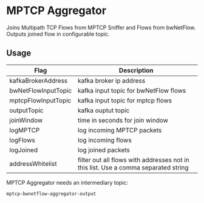 # MPTCP Aggregator

Joins Multipath TCP Flows from MPTCP Sniffer and Flows from bwNetFlow.
Outputs joined flow in configurable topic.

## Usage

| Flag                      | Description |
| --------------------------| ----------- |
| kafkaBrokerAddress        | kafka broker ip address                                                                    |
| bwNetFlowInputTopic       | kafka input topic for bwNetFlow flows                                                      |
| mptcpFlowInputTopic       | kafka input topic for mptcp flows                                                          |
| outputTopic               | kafka ouptut topic                                                                         |
| joinWindow                | time in seconds for join window                                                            |
| logMPTCP                  | log incoming MPTCP packets                                                                 |
| logFlows                  | log incoming flows                                                                         |
| logJoined                 | log joined packets                                                                         |
| addressWhitelist          | filter out all flows with addresses not in this list. Use a comma separated string         |


MPTCP Aggregator needs an intermediary topic: 

    mptcp-bwnetflow-aggregator-output
